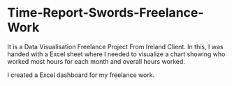 # Time-Report-Swords-Freelance-Work

It is a Data Visualisation Freelance Project From Ireland Client.
In this, I was handed with a Excel sheet where I needed to visualize a chart showing who worked most hours for each month and overall hours worked.

I created a Excel dashboard for my freelance work.
